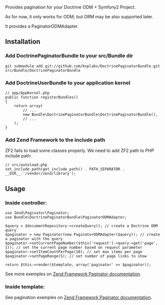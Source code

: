 Provides pagination for your Doctrine ODM + Symfony2 Project.

As for now, it only works for ODM; but ORM may be also supported later.

It provides a PaginatorODMAdapter.

## Installation

### Add DoctrinePaginatorBundle to your src/Bundle dir

    git submodule add git://github.com/knplabs/DoctrinePaginatorBundle.git src/Bundle/DoctrinePaginatorBundle

### Add DoctrineUserBundle to your application kernel

    // app/AppKernel.php
    public function registerBundles()
    {
        return array(
            // ...
            new Bundle\DoctrinePaginatorBundle\DoctrinePaginatorBundle(),
            // ...
        );
    }

### Add Zend Framework to the include path

ZF2 fails to load some classes properly. We need to add ZF2 path to PHP include path:

    // src/autoload.php
    set_include_path(get_include_path() . PATH_SEPARATOR . __DIR__.'/vendor/zend/library');

## Usage

### Inside controller:

    use Zend\Paginator\Paginator;
    use Bundle\DoctrinePaginatorBundle\PaginatorODMAdapter;

    $query = $documentRepository->createQuery(); // create a Doctrine ODM query
    $paginator = new Paginator(new PaginatorODMAdapter($query)); // create a paginator with the query
    $paginator->setCurrentPageNumber($this['request']->query->get('page', 1)); // set the current page number based on request parameter
    $paginator->setItemCountPerPage(10); // set max items per page
    $paginator->setPageRange(5); // set number of page links to show

    return $this->render($template, array('paginator' => $paginator));

See more exemples on [Zend Framework Paginator documentation](http://framework.zend.com/manual/en/zend.paginator.usage.html).

### Inside template:

See pagination exemples on [Zend Framework Paginator documentation](http://framework.zend.com/manual/en/zend.paginator.usage.html).
